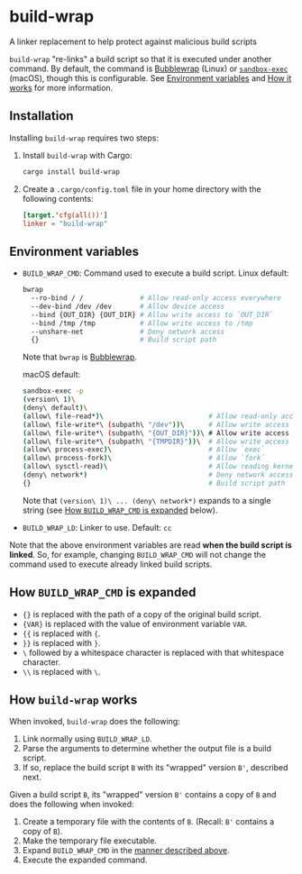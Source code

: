 # build-wrap

A linker replacement to help protect against malicious build scripts

`build-wrap` "re-links" a build script so that it is executed under another command. By default, the command is [Bubblewrap] (Linux) or [`sandbox-exec`] (macOS), though this is configurable. See [Environment variables] and [How it works] for more information.

## Installation

Installing `build-wrap` requires two steps:

1. Install `build-wrap` with Cargo:
   ```sh
   cargo install build-wrap
   ```
2. Create a `.cargo/config.toml` file in your home directory with the following contents:
   ```toml
   [target.'cfg(all())']
   linker = "build-wrap"
   ```

## Environment variables

- `BUILD_WRAP_CMD`: Command used to execute a build script. Linux default:

  ```sh
  bwrap
    --ro-bind / /              # Allow read-only access everywhere
    --dev-bind /dev /dev       # Allow device access
    --bind {OUT_DIR} {OUT_DIR} # Allow write access to `OUT_DIR`
    --bind /tmp /tmp           # Allow write access to /tmp
    --unshare-net              # Deny network access
    {}                         # Build script path
  ```

  Note that `bwrap` is [Bubblewrap].

  macOS default:

  ```sh
  sandbox-exec -p
  (version\ 1)\
  (deny\ default)\
  (allow\ file-read*)\                          # Allow read-only access everywhere
  (allow\ file-write*\ (subpath\ "/dev"))\      # Allow write access to /dev
  (allow\ file-write*\ (subpath\ "{OUT_DIR}"))\ # Allow write access to `OUT_DIR`
  (allow\ file-write*\ (subpath\ "{TMPDIR}"))\  # Allow write access to `TMPDIR`
  (allow\ process-exec)\                        # Allow `exec`
  (allow\ process-fork)\                        # Allow `fork`
  (allow\ sysctl-read)\                         # Allow reading kernel state
  (deny\ network*)                              # Deny network access
  {}                                            # Build script path
  ```

  Note that `(version\ 1)\ ... (deny\ network*)` expands to a single string (see [How `BUILD_WRAP_CMD` is expanded] below).

- `BUILD_WRAP_LD`: Linker to use. Default: `cc`

Note that the above environment variables are read **when the build script is linked**. So, for example, changing `BUILD_WRAP_CMD` will not change the command used to execute already linked build scripts.

## How `BUILD_WRAP_CMD` is expanded

- `{}` is replaced with the path of a copy of the original build script.
- `{VAR}` is replaced with the value of environment variable `VAR`.
- `{{` is replaced with `{`.
- `}}` is replaced with `}`.
- `\` followed by a whitespace character is replaced with that whitespace character.
- `\\` is replaced with `\`.

## How `build-wrap` works

When invoked, `build-wrap` does the following:

1. Link normally using `BUILD_WRAP_LD`.
2. Parse the arguments to determine whether the output file is a build script.
3. If so, replace the build script `B` with its "wrapped" version `B'`, described next.

Given a build script `B`, its "wrapped" version `B'` contains a copy of `B` and does the following when invoked:

1. Create a temporary file with the contents of `B`. (Recall: `B'` contains a copy of `B`).
2. Make the temporary file executable.
3. Expand `BUILD_WRAP_CMD` in the [manner described above].
4. Execute the expanded command.

[Bubblewrap]: https://github.com/containers/bubblewrap
[Environment variables]: #environment-variables
[How it works]: #how-it-works
[How `BUILD_WRAP_CMD` is expanded]: #how-build_wrap_cmd-is-expanded
[`sandbox-exec`]: https://keith.github.io/xcode-man-pages/sandbox-exec.1.html
[manner described above]: #how-build_wrap_cmd-is-expanded
